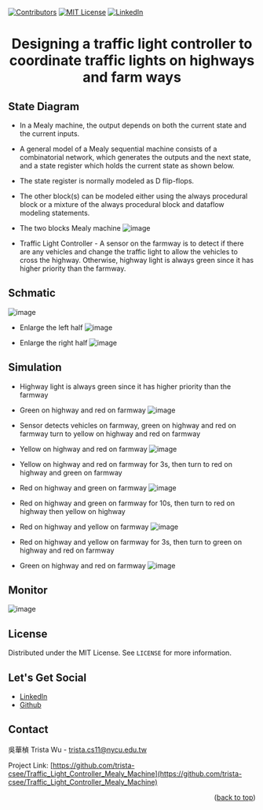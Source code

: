 <a name="readme-top"></a>
<!-- PROJECT SHIELDS -->
[![Contributors][contributors-shield]]()
[![MIT License][license-shield]][license-url]
[![LinkedIn][linkedin-shield]][linkedin-url]

<!-- PROJECT Name --> 
<h1 align="center">Designing a traffic light controller to coordinate traffic lights on highways and farm ways</h1>

<!--  State Diagram -->
## State Diagram
* In a Mealy machine, the output depends on both the current state and the current inputs.
* A general model of a Mealy sequential machine consists of a combinatorial network, which generates the outputs and the next state, and a state register which holds the current state as shown below.
* The state register is normally modeled as D flip-flops.
* The other block(s) can be modeled either using the always procedural block or a mixture of the always procedural block and dataflow modeling statements.

* The two blocks Mealy machine
![image](https://github.com/trista-csee/Parity_Checker_Mealy_Machine/blob/main/two%20blocks%20Mealy%20machine.png)

* Traffic Light Controller - 
A sensor on the farmway is to detect if there are any vehicles 
and change the traffic light to allow the vehicles to cross the highway. 
Otherwise, highway light is always green since it has higher priority than the farmway. 

<!-- Schmatic -->
## Schmatic
![image](https://github.com/trista-csee/Traffic_Light_Controller_Mealy_Machine/blob/main/Schmatic_all.png)

* Enlarge the left half
![image](https://github.com/trista-csee/Traffic_Light_Controller_Mealy_Machine/blob/main/Schmatic_left.png)

* Enlarge the right half
![image](https://github.com/trista-csee/Traffic_Light_Controller_Mealy_Machine/blob/main/Schmatic_right.png)

<!-- Simulation -->
## Simulation
* Highway light is always green since it has higher priority than the farmway
* Green on highway and red on farmway
![image](https://github.com/trista-csee/Traffic_Light_Controller_Mealy_Machine/blob/main/HGRE_FRED.png)

* Sensor detects vehicles on farmway, green on highway and red on farmway turn to yellow on highway and red on farmway
* Yellow on highway and red on farmway
![image](https://github.com/trista-csee/Traffic_Light_Controller_Mealy_Machine/blob/main/sensor_HYEL_FRED.png)

* Yellow on highway and red on farmway for 3s, then turn to red on highway and green on farmway
* Red on highway and green on farmway
![image](https://github.com/trista-csee/Traffic_Light_Controller_Mealy_Machine/blob/main/delay3s1_HRED_FGRE.png)

* Red on highway and green on farmway for 10s, then turn to red on highway then yellow on highway
* Red on highway and yellow on farmway
![image](https://github.com/trista-csee/Traffic_Light_Controller_Mealy_Machine/blob/main/delay10s_HRED_FYEL.png)

* Red on highway and yellow on farmway for 3s, then turn to green on highway and red on farmway
* Green on highway and red on farmway
![image](https://github.com/trista-csee/Traffic_Light_Controller_Mealy_Machine/blob/main/delay3s2_HGRE_FRED.png)

<!-- Monitor -->
## Monitor
![image](https://github.com/trista-csee/Traffic_Light_Controller_Mealy_Machine/blob/main/Monitor.png)

<!-- LICENSE -->
## License
Distributed under the MIT License. See `LICENSE` for more information.

<!-- LET'S GET SOCIAL -->
## Let's Get Social
* [LinkedIn](https://www.linkedin.com/in/hua-chen-wu-363252241/)
* [Github](https://github.com/trista-csee)

<!-- CONTACT -->
## Contact
吳華楨 Trista Wu - trista.cs11@nycu.edu.tw

Project Link: [https://github.com/trista-csee/Traffic_Light_Controller_Mealy_Machine](https://github.com/trista-csee/Traffic_Light_Controller_Mealy_Machine)

<p align="right">(<a href="#readme-top">back to top</a>)</p>

<!-- MARKDOWN LINKS & IMAGES -->
[contributors-shield]: https://img.shields.io/badge/contributors-1-orange.svg?style=flat-square
[license-shield]: https://img.shields.io/badge/license-MIT-blue.svg?style=flat-square
[license-url]: https://choosealicense.com/licenses/mit
[linkedin-shield]: https://img.shields.io/badge/-LinkedIn-black.svg?style=flat-square&logo=linkedin&colorB=555
[linkedin-url]: https://www.linkedin.com/in/hua-chen-wu-363252241/
[product-screenshot]: ./images/projects/portfolio.jpg

